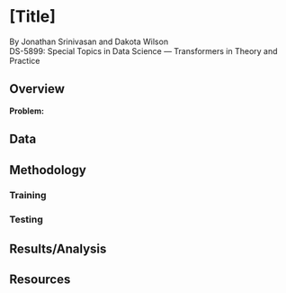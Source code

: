 # [Title]
By Jonathan Srinivasan and Dakota Wilson                                    
DS-5899: Special Topics in Data Science — Transformers in Theory and Practice  

## Overview

**Problem:** 


## Data


## Methodology

### Training

### Testing


## Results/Analysis


## Resources



